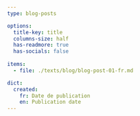 ```yaml
---
type: blog-posts

options:
  title-key: title
  columns-size: half
  has-readmore: true
  has-socials: false
    
items:
  - file: ./texts/blog/blog-post-01-fr.md

dict:
  created:
    fr: Date de publication
    en: Publication date
---
```

